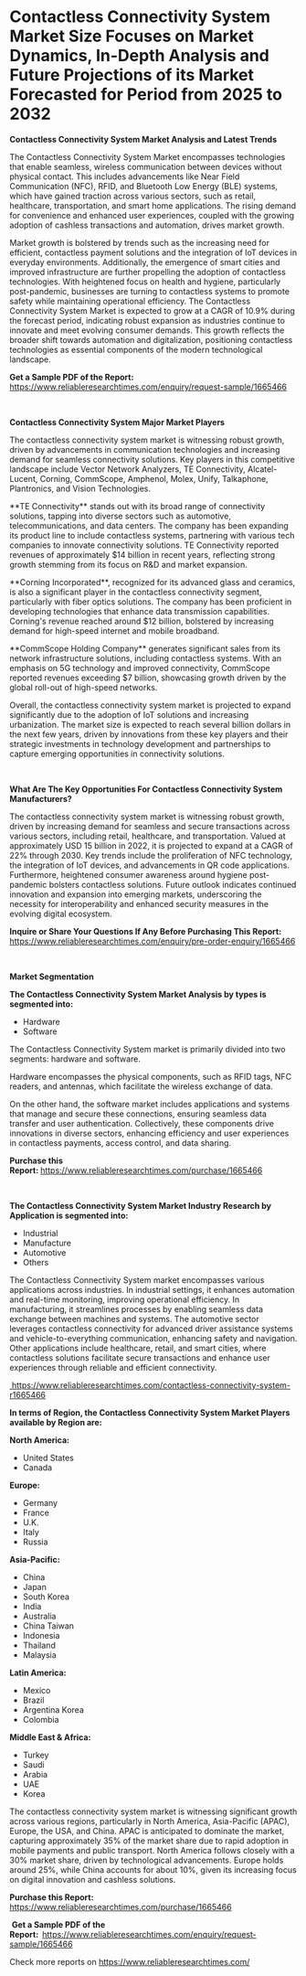 <p><h1>Contactless Connectivity System Market Size Focuses on Market Dynamics, In-Depth Analysis and Future Projections of its Market Forecasted for Period from 2025 to 2032</h1></p><p><strong>Contactless Connectivity System Market Analysis and Latest Trends</strong></p>
<p><p>The Contactless Connectivity System Market encompasses technologies that enable seamless, wireless communication between devices without physical contact. This includes advancements like Near Field Communication (NFC), RFID, and Bluetooth Low Energy (BLE) systems, which have gained traction across various sectors, such as retail, healthcare, transportation, and smart home applications. The rising demand for convenience and enhanced user experiences, coupled with the growing adoption of cashless transactions and automation, drives market growth.</p><p>Market growth is bolstered by trends such as the increasing need for efficient, contactless payment solutions and the integration of IoT devices in everyday environments. Additionally, the emergence of smart cities and improved infrastructure are further propelling the adoption of contactless technologies. With heightened focus on health and hygiene, particularly post-pandemic, businesses are turning to contactless systems to promote safety while maintaining operational efficiency. The Contactless Connectivity System Market is expected to grow at a CAGR of 10.9% during the forecast period, indicating robust expansion as industries continue to innovate and meet evolving consumer demands. This growth reflects the broader shift towards automation and digitalization, positioning contactless technologies as essential components of the modern technological landscape.</p></p>
<p><strong>Get a Sample PDF of the Report:&nbsp;</strong> <a href="https://www.reliableresearchtimes.com/enquiry/request-sample/1665466?utm_campaign=2232&utm_medium=2&utm_source=Github&utm_content=ia&utm_term=11032025&utm_id=contactless-connectivity-system">https://www.reliableresearchtimes.com/enquiry/request-sample/1665466</a></p>
<p>&nbsp;</p>
<p><strong>Contactless Connectivity System Major Market Players</strong></p>
<p><p>The contactless connectivity system market is witnessing robust growth, driven by advancements in communication technologies and increasing demand for seamless connectivity solutions. Key players in this competitive landscape include Vector Network Analyzers, TE Connectivity, Alcatel-Lucent, Corning, CommScope, Amphenol, Molex, Unify, Talkaphone, Plantronics, and Vision Technologies.</p><p>**TE Connectivity** stands out with its broad range of connectivity solutions, tapping into diverse sectors such as automotive, telecommunications, and data centers. The company has been expanding its product line to include contactless systems, partnering with various tech companies to innovate connectivity solutions. TE Connectivity reported revenues of approximately $14 billion in recent years, reflecting strong growth stemming from its focus on R&D and market expansion.</p><p>**Corning Incorporated**, recognized for its advanced glass and ceramics, is also a significant player in the contactless connectivity segment, particularly with fiber optics solutions. The company has been proficient in developing technologies that enhance data transmission capabilities. Corning's revenue reached around $12 billion, bolstered by increasing demand for high-speed internet and mobile broadband.</p><p>**CommScope Holding Company** generates significant sales from its network infrastructure solutions, including contactless systems. With an emphasis on 5G technology and improved connectivity, CommScope reported revenues exceeding $7 billion, showcasing growth driven by the global roll-out of high-speed networks.</p><p>Overall, the contactless connectivity system market is projected to expand significantly due to the adoption of IoT solutions and increasing urbanization. The market size is expected to reach several billion dollars in the next few years, driven by innovations from these key players and their strategic investments in technology development and partnerships to capture emerging opportunities in connectivity solutions.</p></p>
<p>&nbsp;</p>
<p><strong>What Are The Key Opportunities For Contactless Connectivity System Manufacturers?</strong></p>
<p><p>The contactless connectivity system market is witnessing robust growth, driven by increasing demand for seamless and secure transactions across various sectors, including retail, healthcare, and transportation. Valued at approximately USD 15 billion in 2022, it is projected to expand at a CAGR of 22% through 2030. Key trends include the proliferation of NFC technology, the integration of IoT devices, and advancements in QR code applications. Furthermore, heightened consumer awareness around hygiene post-pandemic bolsters contactless solutions. Future outlook indicates continued innovation and expansion into emerging markets, underscoring the necessity for interoperability and enhanced security measures in the evolving digital ecosystem.</p></p>
<p><strong>Inquire or Share Your Questions If Any Before Purchasing This Report:</strong> <a href="https://www.reliableresearchtimes.com/enquiry/pre-order-enquiry/1665466?utm_campaign=2232&utm_medium=2&utm_source=Github&utm_content=ia&utm_term=11032025&utm_id=contactless-connectivity-system">https://www.reliableresearchtimes.com/enquiry/pre-order-enquiry/1665466</a></p>
<p>&nbsp;</p>
<p><strong>Market Segmentation</strong></p>
<p><strong>The Contactless Connectivity System Market Analysis by types is segmented into:</strong></p>
<p><ul><li>Hardware</li><li>Software</li></ul></p>
<p><p>The Contactless Connectivity System market is primarily divided into two segments: hardware and software. </p><p>Hardware encompasses the physical components, such as RFID tags, NFC readers, and antennas, which facilitate the wireless exchange of data. </p><p>On the other hand, the software market includes applications and systems that manage and secure these connections, ensuring seamless data transfer and user authentication. Collectively, these components drive innovations in diverse sectors, enhancing efficiency and user experiences in contactless payments, access control, and data sharing.</p></p>
<p><strong>Purchase this Report:&nbsp;</strong><a href="https://www.reliableresearchtimes.com/purchase/1665466?utm_campaign=2232&utm_medium=2&utm_source=Github&utm_content=ia&utm_term=11032025&utm_id=contactless-connectivity-system">https://www.reliableresearchtimes.com/purchase/1665466</a></p>
<p>&nbsp;</p>
<p><strong>The Contactless Connectivity System Market Industry Research by Application is segmented into:</strong></p>
<p><ul><li>Industrial</li><li>Manufacture</li><li>Automotive</li><li>Others</li></ul></p>
<p><p>The Contactless Connectivity System market encompasses various applications across industries. In industrial settings, it enhances automation and real-time monitoring, improving operational efficiency. In manufacturing, it streamlines processes by enabling seamless data exchange between machines and systems. The automotive sector leverages contactless connectivity for advanced driver assistance systems and vehicle-to-everything communication, enhancing safety and navigation. Other applications include healthcare, retail, and smart cities, where contactless solutions facilitate secure transactions and enhance user experiences through reliable and efficient connectivity.</p></p>
<p><a href="https://www.reliableresearchtimes.com/contactless-connectivity-system-r1665466?utm_campaign=2232&utm_medium=2&utm_source=Github&utm_content=ia&utm_term=11032025&utm_id=contactless-connectivity-system">&nbsp;https://www.reliableresearchtimes.com/contactless-connectivity-system-r1665466</a></p>
<p><strong>In terms of Region, the Contactless Connectivity System Market Players available by Region are:</strong></p>
<p>
    <p> <strong> North America: </strong>
        <ul>
            <li>United States</li>
            <li>Canada</li>
        </ul>
        </p> 
    <p> <strong> Europe: </strong>
        <ul>
            <li>Germany</li>
            <li>France</li>
            <li>U.K.</li>
            <li>Italy</li>
            <li>Russia</li>
        </ul>
        </p> 
    <p> <strong> Asia-Pacific: </strong>
        <ul>
            <li>China</li>
            <li>Japan</li>
            <li>South Korea</li>
            <li>India</li>
            <li>Australia</li>
            <li>China Taiwan</li>
            <li>Indonesia</li>
            <li>Thailand</li>
            <li>Malaysia</li>
        </ul>
        </p> 
    <p> <strong> Latin America: </strong>
        <ul>
            <li>Mexico</li>
            <li>Brazil</li>
            <li>Argentina Korea</li>
            <li>Colombia</li>
        </ul>
        </p> 
    <p> <strong> Middle East & Africa: </strong>
        <ul>
            <li>Turkey</li>
            <li>Saudi</li>
            <li>Arabia</li>
            <li>UAE</li>
            <li>Korea</li>
        </ul>
    </p>
    </p>
<p><p>The contactless connectivity system market is witnessing significant growth across various regions, particularly in North America, Asia-Pacific (APAC), Europe, the USA, and China. APAC is anticipated to dominate the market, capturing approximately 35% of the market share due to rapid adoption in mobile payments and public transport. North America follows closely with a 30% market share, driven by technological advancements. Europe holds around 25%, while China accounts for about 10%, given its increasing focus on digital innovation and cashless solutions.</p></p>
<p><strong>Purchase this Report: </strong><a href="https://www.reliableresearchtimes.com/purchase/1665466?utm_campaign=2232&utm_medium=2&utm_source=Github&utm_content=ia&utm_term=11032025&utm_id=contactless-connectivity-system">https://www.reliableresearchtimes.com/purchase/1665466</a></p>
<p>&nbsp;<strong>Get a Sample PDF of the Report:&nbsp;&nbsp;</strong><a href="https://www.reliableresearchtimes.com/enquiry/request-sample/1665466?utm_campaign=2232&utm_medium=2&utm_source=Github&utm_content=ia&utm_term=11032025&utm_id=contactless-connectivity-system">https://www.reliableresearchtimes.com/enquiry/request-sample/1665466</a></p>
<p><strong></strong></p>
<p>Check more reports on <a href="https://www.reliableresearchtimes.com/?utm_campaign=2232&utm_medium=2&utm_source=Github&utm_content=ia&utm_term=11032025&utm_id=contactless-connectivity-system">https://www.reliableresearchtimes.com/</a></p>